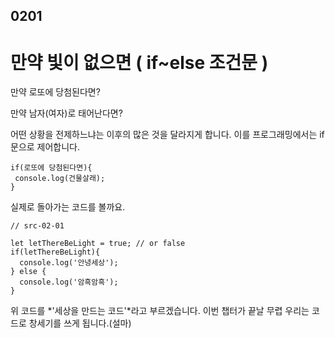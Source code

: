 ## 0201 
# 만약 빛이 없으면 ( if~else 조건문 )


만약 로또에 당첨된다면?

만약 남자(여자)로 태어난다면?

어떤 상황을 전제하느냐는 이후의 많은 것을 달라지게 합니다. 이를 프로그래밍에서는 if문으로 제어합니다.  
```
if(로또에 당첨된다면){
 console.log(건물살래);
}
```
실제로 돌아가는 코드를 볼까요.
```
// src-02-01

let letThereBeLight = true; // or false
if(letThereBeLight){  
  console.log('안녕세상');
} else {  
  console.log('암흑암흑');
}
```
위 코드를 *'세상을 만드는 코드'*라고 부르겠습니다. 
이번 챕터가 끝날 무렵 우리는 코드로 창세기를 쓰게 됩니다.(설마)
